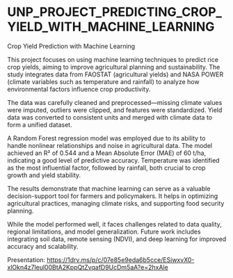 # UNP_PROJECT_PREDICTING_CROP_YIELD_WITH_MACHINE_LEARNING


Crop Yield Prediction with Machine Learning

This project focuses on using machine learning techniques to predict rice crop yields, aiming to improve agricultural planning and sustainability. The study integrates data from FAOSTAT (agricultural yields) and NASA POWER (climate variables such as temperature and rainfall) to analyze how environmental factors influence crop productivity.

The data was carefully cleaned and preprocessed—missing climate values were imputed, outliers were clipped, and features were standardized. Yield data was converted to consistent units and merged with climate data to form a unified dataset.

A Random Forest regression model was employed due to its ability to handle nonlinear relationships and noise in agricultural data. The model achieved an R² of 0.544 and a Mean Absolute Error (MAE) of 60 t/ha, indicating a good level of predictive accuracy. Temperature was identified as the most influential factor, followed by rainfall, both crucial to crop growth and yield stability.

The results demonstrate that machine learning can serve as a valuable decision-support tool for farmers and policymakers. It helps in optimizing agricultural practices, managing climate risks, and supporting food security planning.

While the model performed well, it faces challenges related to data quality, regional limitations, and model generalization. Future work includes integrating soil data, remote sensing (NDVI), and deep learning for improved accuracy and scalability.

Presentation: https://1drv.ms/p/c/07e85e9eda6b5cce/ESiwxvX0-xlOkn4z7leul00BtA2KppQtZvqafD9UcDm5aA?e=2hxAle
